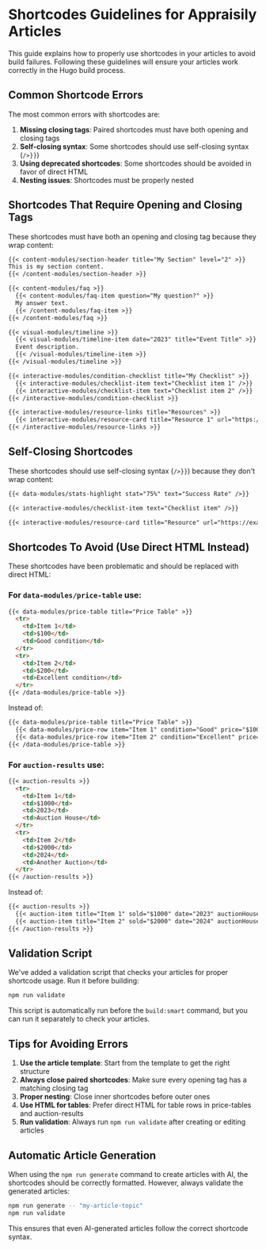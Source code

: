 # Shortcodes Guidelines for Appraisily Articles

This guide explains how to properly use shortcodes in your articles to avoid build failures. Following these guidelines will ensure your articles work correctly in the Hugo build process.

## Common Shortcode Errors

The most common errors with shortcodes are:

1. **Missing closing tags**: Paired shortcodes must have both opening and closing tags
2. **Self-closing syntax**: Some shortcodes should use self-closing syntax (`/>}}`)
3. **Using deprecated shortcodes**: Some shortcodes should be avoided in favor of direct HTML
4. **Nesting issues**: Shortcodes must be properly nested

## Shortcodes That Require Opening and Closing Tags

These shortcodes must have both an opening and closing tag because they wrap content:

```markdown
{{< content-modules/section-header title="My Section" level="2" >}}
This is my section content.
{{< /content-modules/section-header >}}

{{< content-modules/faq >}}
  {{< content-modules/faq-item question="My question?" >}}
  My answer text.
  {{< /content-modules/faq-item >}}
{{< /content-modules/faq >}}

{{< visual-modules/timeline >}}
  {{< visual-modules/timeline-item date="2023" title="Event Title" >}}
  Event description.
  {{< /visual-modules/timeline-item >}}
{{< /visual-modules/timeline >}}

{{< interactive-modules/condition-checklist title="My Checklist" >}}
  {{< interactive-modules/checklist-item text="Checklist item 1" />}}
  {{< interactive-modules/checklist-item text="Checklist item 2" />}}
{{< /interactive-modules/condition-checklist >}}

{{< interactive-modules/resource-links title="Resources" >}}
  {{< interactive-modules/resource-card title="Resource 1" url="https://example.com" description="Resource description" />}}
{{< /interactive-modules/resource-links >}}
```

## Self-Closing Shortcodes

These shortcodes should use self-closing syntax (`/>}}`) because they don't wrap content:

```markdown
{{< data-modules/stats-highlight stat="75%" text="Success Rate" />}}

{{< interactive-modules/checklist-item text="Checklist item" />}}

{{< interactive-modules/resource-card title="Resource" url="https://example.com" description="Description" />}}
```

## Shortcodes To Avoid (Use Direct HTML Instead)

These shortcodes have been problematic and should be replaced with direct HTML:

### For `data-modules/price-table` use:

```markdown
{{< data-modules/price-table title="Price Table" >}}
  <tr>
    <td>Item 1</td>
    <td>$100</td>
    <td>Good condition</td>
  </tr>
  <tr>
    <td>Item 2</td>
    <td>$200</td>
    <td>Excellent condition</td>
  </tr>
{{< /data-modules/price-table >}}
```

Instead of:
```markdown
{{< data-modules/price-table title="Price Table" >}}
  {{< data-modules/price-row item="Item 1" condition="Good" price="$100" >}}
  {{< data-modules/price-row item="Item 2" condition="Excellent" price="$200" >}}
{{< /data-modules/price-table >}}
```

### For `auction-results` use:

```markdown
{{< auction-results >}}
  <tr>
    <td>Item 1</td>
    <td>$1000</td>
    <td>2023</td>
    <td>Auction House</td>
  </tr>
  <tr>
    <td>Item 2</td>
    <td>$2000</td>
    <td>2024</td>
    <td>Another Auction</td>
  </tr>
{{< /auction-results >}}
```

Instead of:
```markdown
{{< auction-results >}}
  {{< auction-item title="Item 1" sold="$1000" date="2023" auctionHouse="Auction House" >}}
  {{< auction-item title="Item 2" sold="$2000" date="2024" auctionHouse="Another Auction" >}}
{{< /auction-results >}}
```

## Validation Script

We've added a validation script that checks your articles for proper shortcode usage. Run it before building:

```bash
npm run validate
```

This script is automatically run before the `build:smart` command, but you can run it separately to check your articles.

## Tips for Avoiding Errors

1. **Use the article template**: Start from the template to get the right structure
2. **Always close paired shortcodes**: Make sure every opening tag has a matching closing tag
3. **Proper nesting**: Close inner shortcodes before outer ones
4. **Use HTML for tables**: Prefer direct HTML for table rows in price-tables and auction-results
5. **Run validation**: Always run `npm run validate` after creating or editing articles

## Automatic Article Generation

When using the `npm run generate` command to create articles with AI, the shortcodes should be correctly formatted. However, always validate the generated articles:

```bash
npm run generate -- "my-article-topic"
npm run validate
```

This ensures that even AI-generated articles follow the correct shortcode syntax.